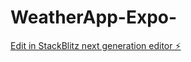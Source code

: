# WeatherApp-Expo-

[Edit in StackBlitz next generation editor ⚡️](https://stackblitz.com/~/github.com/VishalRGat/WeatherApp-Expo-)